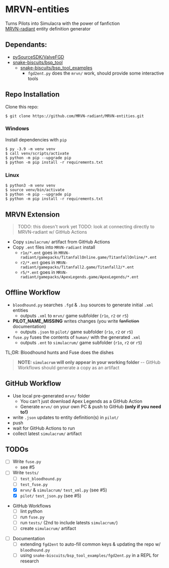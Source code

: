 # MRVN-entities
Turns Pilots into Simulacra with the power of fanfiction  
[MRVN-radiant](github.com/MRVN-radiant/MRVN-radiant) entity definition generator

## Dependants:
 * [pySourceSDK/ValveFGD](https://github.com/pySourceSDK/ValveFGD)
 * [snake-biscuits/bsp_tool](https://github.com/snake-biscuits/bsp_tool)
   - [snake-biscuits/bsp_tool_examples](https://github.com/snake-biscuits/bsp_tool_examples)
     - `fgd2ent.py` does the `mrvn/` work, should provide some interactive tools


## Repo Installation

Clone this repo:  

```
$ git clone https://github.com/MRVN-radiant/MRVN-entities.git
```  

### Windows

Install dependencies with `pip`  

```
$ py -3.9 -m venv venv
$ call venv/scripts/activate
$ python -m pip --upgrade pip
$ python -m pip install -r requirements.txt
```

### Linux

```
$ python3 -m venv venv
$ source venv/bin/activate
$ python -m pip --upgrade pip
$ python -m pip install -r requirements.txt
```


## MRVN Extension

> TODO: this doesn't work yet
> TODO: look at connecting directly to MRVN-radiant w/ GitHub Actions

 * Copy `simulacrum/` artifact from GitHub Actions
 * Copy `.ent` files into `MRVN-radiant` install
   - `r1o/*.ent` goes in `MRVN-radiant/gamepacks/TitanfallOnline.game/TitanfallOnline/*.ent`
   - `r2/*.ent` goes in `MRVN-radiant/gamepacks/Titanfall2.game/Titanfall2/*.ent`
   - `r5/*.ent` goes in `MRVN-radiant/gamepacks/ApexLegends.game/ApexLegends/*.ent`


## Offline Workflow
 * `bloodhound.py` searches `.fgd` & `.bsp` sources to generate initial `.xml` entities
   - outputs `.xml` to `mrvn/` game subfolder (`r1o`, `r2` or `r5`)
 * **PILOT_NAME_MISSING** writes changes (you write ~~fanfiction~~ documentation)
   - outputs `.json` to `pilot/` game subfolder (`r1o`, `r2` or `r5`)
 * `fuse.py` fuses the contents of `human/` with the generated `.xml`
   - outputs `.ent` to `simulacrum/` game subfolder (`r1o`, `r2` or `r5`)

TL;DR: Bloodhound hunts and Fuse does the dishes

> **NOTE: `simulacrum` will only appear in your working folder**
> -- GitHub Workflows should generate a copy as an artifact


## GitHub Workflow
 - Use local pre-generated `mrvn/` folder
   * You can't just download Apex Legends as a GitHub Action
   * Generate `mrvn/` on your own PC & push to GitHub **(only if you need to!)**
 - write `.json` updates to entity definition(s) in `pilot/`
 - push
 - wait for GitHub Actions to run
 - collect latest `simulacrum/` artifact


## TODOs
 - [ ] Write `fuse.py`
   - see #5
 - [ ] Write `tests/`
   - [ ] `test_bloodhound.py`
   - [ ] `test_fuse.py`
   - [x] `mrvn/` & `simulacrum/` `test_xml.py` (see #5)
   - [x] `pilot/` `test_json.py` (see #5)
 * GitHub Workflows
   - [ ] lint python
   - [ ] run `fuse.py`
   - [ ] run `tests/`  (2nd to include latests `simulacrum/`)
   - [ ] create `simulacrum/` artifact
 - [ ] Documentation
   - [ ] extending `fgd2ent` to auto-fill common keys & updating the repo w/ `bloodhound.py`
   - [ ] using `snake-biscuits/bsp_tool_examples/fgd2ent.py` in a REPL for research
